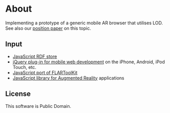 # About

Implementing a prototype of a generic mobile AR browser that utilises LOD. See also our [position paper](http://www.w3.org/2010/06/w3car/exploiting_lod_for_ar.pdf) on this topic.

## Input

* [JavaScript RDF store](https://github.com/antoniogarrote/rdfstore-js/)
* [jQuery plug-in for mobile web development](http://www.jqtouch.com/) on the iPhone, Android, iPod Touch, etc.
* [JavaScript port of FLARToolKit ](https://github.com/kig/JSARToolKit)
* [JavaScript library for Augmented Reality](http://code.google.com/p/js-aruco/) applications

## License

This software is Public Domain.